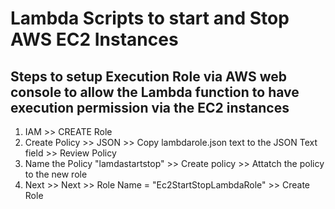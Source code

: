 # Lambda Scripts to start and Stop AWS EC2 Instances 

## Steps to setup Execution Role via AWS web console to allow the Lambda function to have execution permission via the EC2 instances

1. IAM >> CREATE Role
1. Create Policy >> JSON >> Copy lambdarole.json text to the JSON Text field >> Review Policy
1. Name the Policy "lamdastartstop" >> Create policy >> Attatch the policy to the new role
1. Next >> Next >> Role Name = "Ec2StartStopLambdaRole" >> Create Role

